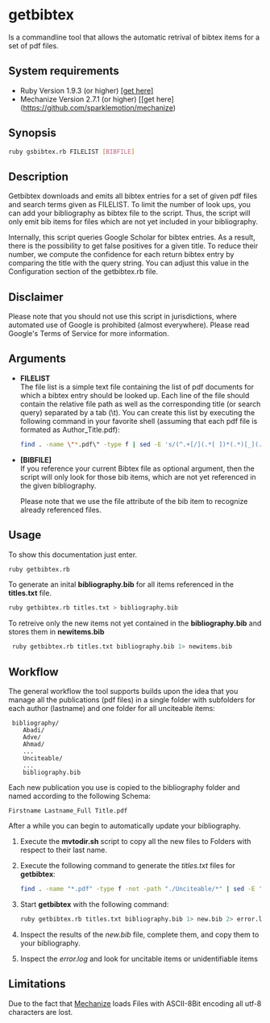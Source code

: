 getbibtex
=========
Is a commandline tool that allows the automatic retrival of bibtex
items for a set of pdf files.

System requirements
-------------------

* Ruby Version 1.9.3 (or higher) [\[get here\]](https://www.ruby-lang.org/de/downloads/)
* Mechanize Version 2.7.1 (or higher) [\[get here\](https://github.com/sparklemotion/mechanize)

Synopsis
--------

```bash
ruby gsbibtex.rb FILELIST [BIBFILE]
```

Description
-----------

Getbibtex downloads and emits all bibtex entries for a set of given pdf
files and search terms given as FILELIST. To limit the number of
look ups, you can add your bibliography as bibtex file to the script.
Thus, the script will only emit bib items for files which are not
yet included in your bibliography.

Internally, this script queries Google Scholar for bibtex entries.
As a result, there is the possibility to get false positives for a 
given title. To reduce their number, we compute the confidence for each
return bibtex entry by comparing the title with the query string.
You can adjust this value in the Configuration section of the 
getbibtex.rb file.

Disclaimer
---------- 
Please note that you should not use this script in jurisdictions,
where automated use of Google is prohibited (almost everywhere).
Please read Google's Terms of Service for more information.

Arguments
---------

* **FILELIST**  
    The file list is a simple text file containing the list of pdf documents for which a bibtex entry should be looked up.
    Each line of the file should contain the relative file path as well as the corresponding title (or search query) separated by a tab (\t).
    You can create this list by executing the following command in your	favorite shell (assuming that each pdf file is formated as Author_Title.pdf):

    ```bash
    find . -name \"*.pdf\" -type f | sed -E 's/(^.+[/](.*[ ])*(.*)[_](.*)[.]pdf)/\\1\t\\4/' > titles.txt
    ```

*  **\[BIBFILE\]**  
   If you reference your current Bibtex file as optional argument,	then the script will only look for those bib items, which are not yet referenced in the given bibliography.
   
   Please note that we use the file attribute of the bib item to recognize already referenced files.

Usage
-----
To show this documentation just enter.
```bash
ruby getbibtex.rb
```
To generate an inital **bibliography.bib** for all items referenced in the **titles.txt** file.
```bash
ruby getbibtex.rb titles.txt > bibliography.bib
```
To retreive only the new items not yet contained in the 
    **bibliography.bib** and stores them in **newitems.bib**
```bash
 ruby getbibtex.rb titles.txt bibliography.bib 1> newitems.bib
```

Workflow
--------

The general workflow the tool supports builds upon the idea that you
manage all the publications (pdf files) in a single folder with 
subfolders for each author (lastname) and one folder for all unciteable
items:
```
 bibliography/
    Abadi/
    Adve/
    Ahmad/
    ...
    Unciteable/
    ...
    bibliography.bib
```

Each new publication you use is copied to the bibliography folder
and named according to the following Schema:
```
Firstname Lastname_Full Title.pdf
```

After a while you can begin to automatically update your bibliography.

1. Execute the **mvtodir.sh** script to copy all the new files to Folders with respect to their last name.
2. Execute the following command to generate the _titles.txt_ files for **getbibtex**:

     ```bash
     find . -name "*.pdf" -type f -not -path "./Unciteable/*" | sed -E 's/(^.+[/](.*[ ])*(.*)[_](.*)[.]pdf)/\1\t\4/' > titles.txt
     ```

3. Start **getbibtex** with the following command:

     ```bash
     ruby getbibtex.rb titles.txt bibliography.bib 1> new.bib 2> error.log
     ```

4. Inspect the results of the _new.bib_ file, complete them, and copy them to your bibliography.
5. Inspect the _error.log_ and look for uncitable items or unidentifiable items

Limitations
-----------

Due to the fact that [Mechanize](https://github.com/sparklemotion/mechanize)
loads Files with ASCII-8Bit encoding all utf-8 characters are lost.
